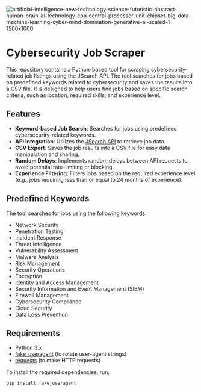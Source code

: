 ![artificial-intelligence-new-technology-science-futuristic-abstract-human-brain-ai-technology-cpu-central-processor-unit-chipset-big-data-machine-learning-cyber-mind-domination-generative-ai-scaled-1-1500x1000](https://github.com/user-attachments/assets/a49ff94a-d171-44e7-be2c-dc225dea9cb3)
# Cybersecurity Job Scraper

This repository contains a Python-based tool for scraping cybersecurity-related job listings using the JSearch API. The tool searches for jobs based on predefined keywords related to cybersecurity and saves the results into a CSV file. It is designed to help users find jobs based on specific search criteria, such as location, required skills, and experience level.

## Features

- **Keyword-based Job Search**: Searches for jobs using predefined cybersecurity-related keywords.
- **API Integration**: Utilizes the [JSearch API](https://rapidapi.com/letscrape-6bRBa3QguO5/api/jsearch) to retrieve job data.
- **CSV Export**: Saves the job results into a CSV file for easy data manipulation and sharing.
- **Random Delays**: Implements random delays between API requests to avoid potential rate-limiting or blocking.
- **Experience Filtering**: Filters jobs based on the required experience level (e.g., jobs requiring less than or equal to 24 months of experience).

## Predefined Keywords

The tool searches for jobs using the following keywords:

- Network Security
- Penetration Testing
- Incident Response
- Threat Intelligence
- Vulnerability Assessment
- Malware Analysis
- Risk Management
- Security Operations
- Encryption
- Identity and Access Management
- Security Information and Event Management (SIEM)
- Firewall Management
- Cybersecurity Compliance
- Cloud Security
- Data Loss Prevention

## Requirements

- Python 3.x
- [fake_useragent](https://pypi.org/project/fake-useragent/) (to rotate user-agent strings)
- [requests](https://pypi.org/project/requests/) (to make HTTP requests)

To install the required dependencies, run:

```bash
pip install fake_useragent
